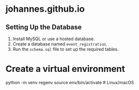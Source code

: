 # johannes.github.io

## Setting Up the Database
1. Install MySQL or use a hosted database.
2. Create a database named `event_registration`.
3. Run the `schema.sql` file to set up the required tables.

# Create a virtual environment 
python -m venv regenv
source env/bin/activate # Linux/macOS